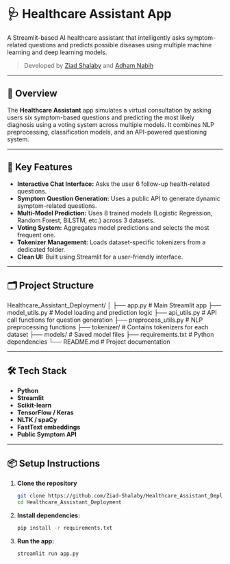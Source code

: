 # 🩺 Healthcare Assistant App

A Streamlit-based AI healthcare assistant that intelligently asks symptom-related questions and predicts possible diseases using multiple machine learning and deep learning models.

> Developed by [Ziad Shalaby](https://github.com/Ziad-Shalaby) and [Adham Nabih](https://github.com/ADHAM2nabih)

---

## 🚀 Overview

The **Healthcare Assistant** app simulates a virtual consultation by asking users six symptom-based questions and predicting the most likely diagnosis using a voting system across multiple models. It combines NLP preprocessing, classification models, and an API-powered questioning system.

---

## 🧠 Key Features

- **Interactive Chat Interface:** Asks the user 6 follow-up health-related questions.
- **Symptom Question Generation:** Uses a public API to generate dynamic symptom-related questions.
- **Multi-Model Prediction:** Uses 8 trained models (Logistic Regression, Random Forest, BiLSTM, etc.) across 3 datasets.
- **Voting System:** Aggregates model predictions and selects the most frequent one.
- **Tokenizer Management:** Loads dataset-specific tokenizers from a dedicated folder.
- **Clean UI:** Built using Streamlit for a user-friendly interface.

---

## 🗂️ Project Structure

Healthcare_Assistant_Deployment/
│
├── app.py # Main Streamlit app
├── model_utils.py # Model loading and prediction logic
├── api_utils.py # API call functions for question generation
├── preprocess_utils.py # NLP preprocessing functions
├── tokenizer/ # Contains tokenizers for each dataset
├── models/ # Saved model files
├── requirements.txt # Python dependencies
└── README.md # Project documentation

---

## 🛠️ Tech Stack

- **Python**
- **Streamlit**
- **Scikit-learn**
- **TensorFlow / Keras**
- **NLTK / spaCy**
- **FastText embeddings**
- **Public Symptom API**

---

## 📦 Setup Instructions

1. **Clone the repository**
   ```bash
   git clone https://github.com/Ziad-Shalaby/Healthcare_Assistant_Deployment.git
   cd Healthcare_Assistant_Deployment
2. **Install dependencies:**

   ```bash
   pip install -r requirements.txt
   ```
3. **Run the app:**

   ```bash
   streamlit run app.py
   ```
   
